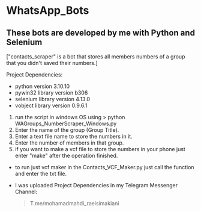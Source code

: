 # WhatsApp_Bots
These bots are developed by me with Python and Selenium
---------------
["contacts_scraper" is a bot that stores all members numbers of a group that you didn't saved their numbers.]

Project Dependencies:
  - python version 3.10.10
  - pywin32 library version b306
  - selenium library version 4.13.0
  - vobject library version 0.9.6.1

1) run the script in windows OS using > python WAGroups_NumberScraper_Windows.py
2) Enter the name of the group (Group Title).
3) Enter a text file name to store the numbers in it.
4) Enter the number of members in that group.
5) if you want to make a vcf file to store the numbers in your phone just enter "make" after the operation finished.

* to run just vcf maker in the Contacts_VCF_Maker.py just call the function and enter the txt file.

* I was uploaded Project Dependencies in my Telegram Messenger Channel:
    > T.me/mohamadmahdi_raeisimakiani
